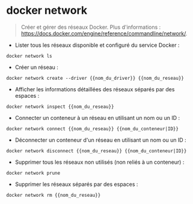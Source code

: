 # docker network

> Créer et gérer des réseaux Docker.
> Plus d'informations : <https://docs.docker.com/engine/reference/commandline/network/>.

- Lister tous les réseaux disponible et configuré du service Docker :

`docker network ls`

- Créer un réseau :

`docker network create --driver {{nom_du_driver}} {{nom_du_reseau}}`

- Afficher les informations détaillées des réseaux séparés par des espaces :

`docker network inspect {{nom_du_reseau}}`

- Connecter un conteneur à un réseau en utilisant un nom  ou  un ID :

`docker network connect {{nom_du_reseau}} {{nom_du_conteneur|ID}}`

- Déconnecter un conteneur d'un réseau en utilisant un nom ou un ID :

`docker network disconnect {{nom_du_reseau}} {{nom_du_conteneur|ID}}`

- Supprimer tous les réseaux non utilisés (non reliés à un conteneur) :

`docker network prune`

- Supprimer les réseaux séparés par des espaces :

`docker network rm {{nom_du_reseau}}`
